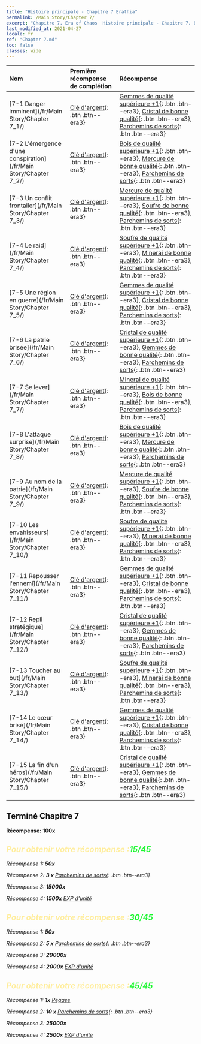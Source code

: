 ```yaml
---
title: "Histoire principale - Chapitre 7 Erathia"
permalink: /Main Story/Chapter 7/
excerpt: "Chapitre 7. Era of Chaos  Histoire principale - Chapitre 7. Erathia"
last_modified_at: 2021-04-27
locale: fr
ref: "Chapter 7.md"
toc: false
classes: wide
---
```


  | Nom |  Première récompense de complétion | Récompense |
  |:------------|:------------|:------------| 
  | [7-1 Danger imminent](/fr/Main Story/Chapter 7_1/) | [Clé d'argent](/ItemsFR/con_693/){: .btn .btn--era3} | [Gemmes de qualité supérieure +1](/ItemsFR/mat_23/){: .btn .btn--era3}, [Cristal de bonne qualité](/ItemsFR/mat_17/){: .btn .btn--era3}, [Parchemins de sorts](/ItemsFR/con_694/){: .btn .btn--era3} |
  | [7-2 L'émergence d'une conspiration](/fr/Main Story/Chapter 7_2/) | [Clé d'argent](/ItemsFR/con_693/){: .btn .btn--era3} | [Bois de qualité supérieure +1](/ItemsFR/mat_20/){: .btn .btn--era3}, [Mercure de bonne qualité](/ItemsFR/mat_14/){: .btn .btn--era3}, [Parchemins de sorts](/ItemsFR/con_694/){: .btn .btn--era3} |
  | [7-3 Un conflit frontalier](/fr/Main Story/Chapter 7_3/) | [Clé d'argent](/ItemsFR/con_693/){: .btn .btn--era3} | [Mercure de qualité supérieure +1](/ItemsFR/mat_21/){: .btn .btn--era3}, [Soufre de bonne qualité](/ItemsFR/mat_15/){: .btn .btn--era3}, [Parchemins de sorts](/ItemsFR/con_694/){: .btn .btn--era3} |
  | [7-4 Le raid](/fr/Main Story/Chapter 7_4/) | [Clé d'argent](/ItemsFR/con_693/){: .btn .btn--era3} | [Soufre de qualité supérieure +1](/ItemsFR/mat_22/){: .btn .btn--era3}, [Minerai de bonne qualité](/ItemsFR/mat_12/){: .btn .btn--era3}, [Parchemins de sorts](/ItemsFR/con_694/){: .btn .btn--era3} |
  | [7-5 Une région en guerre](/fr/Main Story/Chapter 7_5/) | [Clé d'argent](/ItemsFR/con_693/){: .btn .btn--era3} | [Gemmes de qualité supérieure +1](/ItemsFR/mat_23/){: .btn .btn--era3}, [Cristal de bonne qualité](/ItemsFR/mat_17/){: .btn .btn--era3}, [Parchemins de sorts](/ItemsFR/con_694/){: .btn .btn--era3} |
  | [7-6 La patrie brisée](/fr/Main Story/Chapter 7_6/) | [Clé d'argent](/ItemsFR/con_693/){: .btn .btn--era3} | [Cristal de qualité supérieure +1](/ItemsFR/mat_24/){: .btn .btn--era3}, [Gemmes de bonne qualité](/ItemsFR/mat_16/){: .btn .btn--era3}, [Parchemins de sorts](/ItemsFR/con_694/){: .btn .btn--era3} |
  | [7-7 Se lever](/fr/Main Story/Chapter 7_7/) | [Clé d'argent](/ItemsFR/con_693/){: .btn .btn--era3} | [Minerai de qualité supérieure +1](/ItemsFR/mat_19/){: .btn .btn--era3}, [Bois de bonne qualité](/ItemsFR/mat_13/){: .btn .btn--era3}, [Parchemins de sorts](/ItemsFR/con_694/){: .btn .btn--era3} |
  | [7-8 L'attaque surprise](/fr/Main Story/Chapter 7_8/) | [Clé d'argent](/ItemsFR/con_693/){: .btn .btn--era3} | [Bois de qualité supérieure +1](/ItemsFR/mat_20/){: .btn .btn--era3}, [Mercure de bonne qualité](/ItemsFR/mat_14/){: .btn .btn--era3}, [Parchemins de sorts](/ItemsFR/con_694/){: .btn .btn--era3} |
  | [7-9 Au nom de la patrie](/fr/Main Story/Chapter 7_9/) | [Clé d'argent](/ItemsFR/con_693/){: .btn .btn--era3} | [Mercure de qualité supérieure +1](/ItemsFR/mat_21/){: .btn .btn--era3}, [Soufre de bonne qualité](/ItemsFR/mat_15/){: .btn .btn--era3}, [Parchemins de sorts](/ItemsFR/con_694/){: .btn .btn--era3} |
  | [7-10 Les envahisseurs](/fr/Main Story/Chapter 7_10/) | [Clé d'argent](/ItemsFR/con_693/){: .btn .btn--era3} | [Soufre de qualité supérieure +1](/ItemsFR/mat_22/){: .btn .btn--era3}, [Minerai de bonne qualité](/ItemsFR/mat_12/){: .btn .btn--era3}, [Parchemins de sorts](/ItemsFR/con_694/){: .btn .btn--era3} |
  | [7-11 Repousser l'ennemi](/fr/Main Story/Chapter 7_11/) | [Clé d'argent](/ItemsFR/con_693/){: .btn .btn--era3} | [Gemmes de qualité supérieure +1](/ItemsFR/mat_23/){: .btn .btn--era3}, [Cristal de bonne qualité](/ItemsFR/mat_17/){: .btn .btn--era3}, [Parchemins de sorts](/ItemsFR/con_694/){: .btn .btn--era3} |
  | [7-12 Repli stratégique](/fr/Main Story/Chapter 7_12/) | [Clé d'argent](/ItemsFR/con_693/){: .btn .btn--era3} | [Cristal de qualité supérieure +1](/ItemsFR/mat_24/){: .btn .btn--era3}, [Gemmes de bonne qualité](/ItemsFR/mat_16/){: .btn .btn--era3}, [Parchemins de sorts](/ItemsFR/con_694/){: .btn .btn--era3} |
  | [7-13 Toucher au but](/fr/Main Story/Chapter 7_13/) | [Clé d'argent](/ItemsFR/con_693/){: .btn .btn--era3} | [Soufre de qualité supérieure +1](/ItemsFR/mat_22/){: .btn .btn--era3}, [Minerai de bonne qualité](/ItemsFR/mat_12/){: .btn .btn--era3}, [Parchemins de sorts](/ItemsFR/con_694/){: .btn .btn--era3} |
  | [7-14 Le cœur brisé](/fr/Main Story/Chapter 7_14/) | [Clé d'argent](/ItemsFR/con_693/){: .btn .btn--era3} | [Gemmes de qualité supérieure +1](/ItemsFR/mat_23/){: .btn .btn--era3}, [Cristal de bonne qualité](/ItemsFR/mat_17/){: .btn .btn--era3}, [Parchemins de sorts](/ItemsFR/con_694/){: .btn .btn--era3} |
  | [7-15 La fin d'un héros](/fr/Main Story/Chapter 7_15/) | [Clé d'argent](/ItemsFR/con_693/){: .btn .btn--era3} | [Cristal de qualité supérieure +1](/ItemsFR/mat_24/){: .btn .btn--era3}, [Gemmes de bonne qualité](/ItemsFR/mat_16/){: .btn .btn--era3}, [Parchemins de sorts](/ItemsFR/con_694/){: .btn .btn--era3} |


## Terminé Chapitre 7

 **Récompense:**  **100x** <i class="fas fa-gem"/>



## <span style="color: #ffeea0">Pour obtenir votre récompense :</span><span style="color: #27f73a">15/45</span>

 Récompense 1:  **50x** <i class="fas fa-gem"/>

 Récompense 2: **3 x** [Parchemins de sorts](/ItemsFR/con_694/){: .btn .btn--era3}

 Récompense 3:  **15000x** <i class="fas fa-coins"/>

 Récompense 4:  **1500x** [EXP d'unité](/ItemsFR/con_902/)



## <span style="color: #ffeea0">Pour obtenir votre récompense :</span><span style="color: #27f73a">30/45</span>

 Récompense 1:  **50x** <i class="fas fa-gem"/>

 Récompense 2: **5 x** [Parchemins de sorts](/ItemsFR/con_694/){: .btn .btn--era3}

 Récompense 3:  **20000x** <i class="fas fa-coins"/>

 Récompense 4:  **2000x** [EXP d'unité](/ItemsFR/con_902/)



## <span style="color: #ffeea0">Pour obtenir votre récompense :</span><span style="color: #27f73a">45/45</span>

 Récompense 1:  **1x** [Pégase](/fr/units/Pegasus/)

 Récompense 2: **10 x** [Parchemins de sorts](/ItemsFR/con_694/){: .btn .btn--era3}

 Récompense 3:  **25000x** <i class="fas fa-coins"/>

 Récompense 4:  **2500x** [EXP d'unité](/ItemsFR/con_902/)

